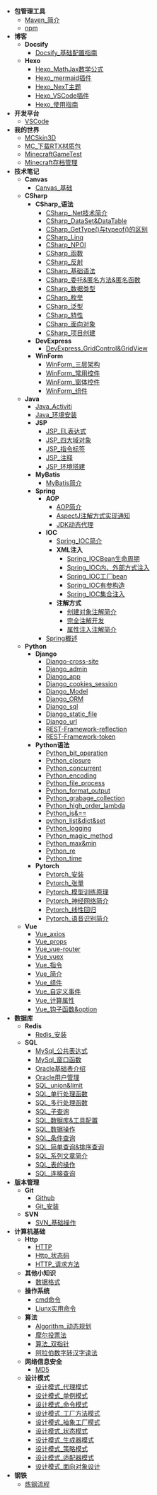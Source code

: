 * **包管理工具**
	* [Maven_简介](./Content/Article/包管理工具/Maven_简介.md)
	* [npm](./Content/Article/包管理工具/npm.md)
* **博客**
	* **Docsify**
		* [Docsify_基础配置指南](./Content/Article/博客/Docsify/Docsify_基础配置指南.md)
	* **Hexo**
		* [Hexo_MathJax数学公式](./Content/Article/博客/Hexo/Hexo_MathJax数学公式.md)
		* [Hexo_mermaid插件](./Content/Article/博客/Hexo/Hexo_mermaid插件.md)
		* [Hexo_NexT主题](./Content/Article/博客/Hexo/Hexo_NexT主题.md)
		* [Hexo_VSCode插件](./Content/Article/博客/Hexo/Hexo_VSCode插件.md)
		* [Hexo_使用指南](./Content/Article/博客/Hexo/Hexo_使用指南.md)
* **开发平台**
	* [VSCode](./Content/Article/开发平台/VSCode.md)
* **我的世界**
	* [MCSkin3D](./Content/Article/我的世界/MCSkin3D.md)
	* [MC_下载RTX材质包](./Content/Article/我的世界/MC_下载RTX材质包.md)
	* [MinecraftGameTest](./Content/Article/我的世界/MinecraftGameTest.md)
	* [Minecraft存档管理](./Content/Article/我的世界/Minecraft存档管理.md)
* **技术笔记**
	* **Canvas**
		* [Canvas_基础](./Content/Article/技术笔记/Canvas/Canvas_基础.md)
	* **CSharp**
		* **CSharp_语法**
			* [CSharp_.Net技术简介](./Content/Article/技术笔记/CSharp/CSharp_语法/CSharp_.Net技术简介.md)
			* [CSharp_DataSet&DataTable](./Content/Article/技术笔记/CSharp/CSharp_语法/CSharp_DataSet&DataTable.md)
			* [CSharp_GetType()与typeof()的区别](./Content/Article/技术笔记/CSharp/CSharp_语法/CSharp_GetType()与typeof()的区别.md)
			* [CSharp_Linq](./Content/Article/技术笔记/CSharp/CSharp_语法/CSharp_Linq.md)
			* [CSharp_NPOI](./Content/Article/技术笔记/CSharp/CSharp_语法/CSharp_NPOI.md)
			* [CSharp_函数](./Content/Article/技术笔记/CSharp/CSharp_语法/CSharp_函数.md)
			* [CSharp_反射](./Content/Article/技术笔记/CSharp/CSharp_语法/CSharp_反射.md)
			* [CSharp_基础语法](./Content/Article/技术笔记/CSharp/CSharp_语法/CSharp_基础语法.md)
			* [CSharp_委托&匿名方法&匿名函数](./Content/Article/技术笔记/CSharp/CSharp_语法/CSharp_委托&匿名方法&匿名函数.md)
			* [CSharp_数据类型](./Content/Article/技术笔记/CSharp/CSharp_语法/CSharp_数据类型.md)
			* [CSharp_枚举](./Content/Article/技术笔记/CSharp/CSharp_语法/CSharp_枚举.md)
			* [CSharp_泛型](./Content/Article/技术笔记/CSharp/CSharp_语法/CSharp_泛型.md)
			* [CSharp_特性](./Content/Article/技术笔记/CSharp/CSharp_语法/CSharp_特性.md)
			* [CSharp_面向对象](./Content/Article/技术笔记/CSharp/CSharp_语法/CSharp_面向对象.md)
			* [CSharp_项目创建](./Content/Article/技术笔记/CSharp/CSharp_语法/CSharp_项目创建.md)
		* **DevExpress**
			* [DevExpress_GridControl&GridView](./Content/Article/技术笔记/CSharp/DevExpress/DevExpress_GridControl&GridView.md)
		* **WinForm**
			* [WinForm_三层架构](./Content/Article/技术笔记/CSharp/WinForm/WinForm_三层架构.md)
			* [WinForm_常用控件](./Content/Article/技术笔记/CSharp/WinForm/WinForm_常用控件.md)
			* [WinForm_窗体控件](./Content/Article/技术笔记/CSharp/WinForm/WinForm_窗体控件.md)
			* [WinForm_组件](./Content/Article/技术笔记/CSharp/WinForm/WinForm_组件.md)
	* **Java**
		* [Java_Activiti](./Content/Article/技术笔记/Java/Java_Activiti.md)
		* [Java_环境安装](./Content/Article/技术笔记/Java/Java_环境安装.md)
		* **JSP**
			* [JSP_EL表达式](./Content/Article/技术笔记/Java/JSP/JSP_EL表达式.md)
			* [JSP_四大域对象](./Content/Article/技术笔记/Java/JSP/JSP_四大域对象.md)
			* [JSP_指令标签](./Content/Article/技术笔记/Java/JSP/JSP_指令标签.md)
			* [JSP_注释](./Content/Article/技术笔记/Java/JSP/JSP_注释.md)
			* [JSP_环境搭建](./Content/Article/技术笔记/Java/JSP/JSP_环境搭建.md)
		* **MyBatis**
			* [MyBatis简介](./Content/Article/技术笔记/Java/MyBatis/MyBatis简介.md)
		* **Spring**
			* **AOP**
				* [AOP简介](./Content/Article/技术笔记/Java/Spring/AOP/AOP简介.md)
				* [AspectJ注解方式实现通知](./Content/Article/技术笔记/Java/Spring/AOP/AspectJ注解方式实现通知.md)
				* [JDK动态代理](./Content/Article/技术笔记/Java/Spring/AOP/JDK动态代理.md)
			* **IOC**
				* [Spring_IOC简介](./Content/Article/技术笔记/Java/Spring/IOC/Spring_IOC简介.md)
				* **XML注入**
					* [Spring_IOCBean生命周期](./Content/Article/技术笔记/Java/Spring/IOC/XML注入/Spring_IOCBean生命周期.md)
					* [Spring_IOC内、外部方式注入](./Content/Article/技术笔记/Java/Spring/IOC/XML注入/Spring_IOC内、外部方式注入.md)
					* [Spring_IOC工厂bean](./Content/Article/技术笔记/Java/Spring/IOC/XML注入/Spring_IOC工厂bean.md)
					* [Spring_IOC有参构造](./Content/Article/技术笔记/Java/Spring/IOC/XML注入/Spring_IOC有参构造.md)
					* [Spring_IOC集合注入](./Content/Article/技术笔记/Java/Spring/IOC/XML注入/Spring_IOC集合注入.md)
				* **注解方式**
					* [创建对象注解简介](./Content/Article/技术笔记/Java/Spring/IOC/注解方式/创建对象注解简介.md)
					* [完全注解开发](./Content/Article/技术笔记/Java/Spring/IOC/注解方式/完全注解开发.md)
					* [属性注入注解简介](./Content/Article/技术笔记/Java/Spring/IOC/注解方式/属性注入注解简介.md)
			* [Spring概述](./Content/Article/技术笔记/Java/Spring/Spring概述.md)
	* **Python**
		* **Django**
			* [Django-cross-site](./Content/Article/技术笔记/Python/Django/Django-cross-site.md)
			* [Django_admin](./Content/Article/技术笔记/Python/Django/Django_admin.md)
			* [Django_app](./Content/Article/技术笔记/Python/Django/Django_app.md)
			* [Django_cookies_session](./Content/Article/技术笔记/Python/Django/Django_cookies_session.md)
			* [Django_Model](./Content/Article/技术笔记/Python/Django/Django_Model.md)
			* [Django_ORM](./Content/Article/技术笔记/Python/Django/Django_ORM.md)
			* [Django_sql](./Content/Article/技术笔记/Python/Django/Django_sql.md)
			* [Django_static_file](./Content/Article/技术笔记/Python/Django/Django_static_file.md)
			* [Django_url](./Content/Article/技术笔记/Python/Django/Django_url.md)
			* [REST-Framework-reflection](./Content/Article/技术笔记/Python/Django/REST-Framework-reflection.md)
			* [REST-Framework-token](./Content/Article/技术笔记/Python/Django/REST-Framework-token.md)
		* **Python语法**
			* [Python_bit_operation](./Content/Article/技术笔记/Python/Python语法/Python_bit_operation.md)
			* [Python_closure](./Content/Article/技术笔记/Python/Python语法/Python_closure.md)
			* [Python_concurrent](./Content/Article/技术笔记/Python/Python语法/Python_concurrent.md)
			* [Python_encoding](./Content/Article/技术笔记/Python/Python语法/Python_encoding.md)
			* [Python_file_process](./Content/Article/技术笔记/Python/Python语法/Python_file_process.md)
			* [Python_format_output](./Content/Article/技术笔记/Python/Python语法/Python_format_output.md)
			* [Python_grabage_collection](./Content/Article/技术笔记/Python/Python语法/Python_grabage_collection.md)
			* [Python_high_order_lambda](./Content/Article/技术笔记/Python/Python语法/Python_high_order_lambda.md)
			* [Python_is&==](./Content/Article/技术笔记/Python/Python语法/Python_is&==.md)
			* [python_list&dict&set](./Content/Article/技术笔记/Python/Python语法/python_list&dict&set.md)
			* [Python_logging](./Content/Article/技术笔记/Python/Python语法/Python_logging.md)
			* [Python_magic_method](./Content/Article/技术笔记/Python/Python语法/Python_magic_method.md)
			* [Python_max&min](./Content/Article/技术笔记/Python/Python语法/Python_max&min.md)
			* [Python_re](./Content/Article/技术笔记/Python/Python语法/Python_re.md)
			* [Python_time](./Content/Article/技术笔记/Python/Python语法/Python_time.md)
		* **Pytorch**
			* [Pytorch_安装](./Content/Article/技术笔记/Python/Pytorch/Pytorch_安装.md)
			* [Pytorch_张量](./Content/Article/技术笔记/Python/Pytorch/Pytorch_张量.md)
			* [Pytorch_模型训练原理](./Content/Article/技术笔记/Python/Pytorch/Pytorch_模型训练原理.md)
			* [Pytorch_神经网络简介](./Content/Article/技术笔记/Python/Pytorch/Pytorch_神经网络简介.md)
			* [Pytorch_线性回归](./Content/Article/技术笔记/Python/Pytorch/Pytorch_线性回归.md)
			* [Pytorch_语音识别简介](./Content/Article/技术笔记/Python/Pytorch/Pytorch_语音识别简介.md)
	* **Vue**
		* [Vue_axios](./Content/Article/技术笔记/Vue/Vue_axios.md)
		* [Vue_props](./Content/Article/技术笔记/Vue/Vue_props.md)
		* [Vue_vue-router](./Content/Article/技术笔记/Vue/Vue_vue-router.md)
		* [Vue_vuex](./Content/Article/技术笔记/Vue/Vue_vuex.md)
		* [Vue_指令](./Content/Article/技术笔记/Vue/Vue_指令.md)
		* [Vue_简介](./Content/Article/技术笔记/Vue/Vue_简介.md)
		* [Vue_组件](./Content/Article/技术笔记/Vue/Vue_组件.md)
		* [Vue_自定义事件](./Content/Article/技术笔记/Vue/Vue_自定义事件.md)
		* [Vue_计算属性](./Content/Article/技术笔记/Vue/Vue_计算属性.md)
		* [Vue_钩子函数&option](./Content/Article/技术笔记/Vue/Vue_钩子函数&option.md)
* **数据库**
	* **Redis**
		* [Redis_安装](./Content/Article/数据库/Redis/Redis_安装.md)
	* **SQL**
		* [MySql_公共表达式](./Content/Article/数据库/SQL/MySql_公共表达式.md)
		* [MySql_窗口函数](./Content/Article/数据库/SQL/MySql_窗口函数.md)
		* [Oracle基础表介绍](./Content/Article/数据库/SQL/Oracle基础表介绍.md)
		* [Oracle用户管理](./Content/Article/数据库/SQL/Oracle用户管理.md)
		* [SQL_union&limit](./Content/Article/数据库/SQL/SQL_union&limit.md)
		* [SQL_单行处理函数](./Content/Article/数据库/SQL/SQL_单行处理函数.md)
		* [SQL_多行处理函数](./Content/Article/数据库/SQL/SQL_多行处理函数.md)
		* [SQL_子查询](./Content/Article/数据库/SQL/SQL_子查询.md)
		* [SQL_数据库&工具配置](./Content/Article/数据库/SQL/SQL_数据库&工具配置.md)
		* [SQL_数据操作](./Content/Article/数据库/SQL/SQL_数据操作.md)
		* [SQL_条件查询](./Content/Article/数据库/SQL/SQL_条件查询.md)
		* [SQL_简单查询&排序查询](./Content/Article/数据库/SQL/SQL_简单查询&排序查询.md)
		* [SQL_系列文章简介](./Content/Article/数据库/SQL/SQL_系列文章简介.md)
		* [SQL_表的操作](./Content/Article/数据库/SQL/SQL_表的操作.md)
		* [SQL_连接查询](./Content/Article/数据库/SQL/SQL_连接查询.md)
* **版本管理**
	* **Git**
		* [Github](./Content/Article/版本管理/Git/Github.md)
		* [Git_安装](./Content/Article/版本管理/Git/Git_安装.md)
	* **SVN**
		* [SVN_基础操作](./Content/Article/版本管理/SVN/SVN_基础操作.md)
* **计算机基础**
	* **Http**
		* [HTTP](./Content/Article/计算机基础/Http/HTTP.md)
		* [Http_状态码](./Content/Article/计算机基础/Http/Http_状态码.md)
		* [HTTP_请求方法](./Content/Article/计算机基础/Http/HTTP_请求方法.md)
	* **其他小知识**
		* [数据格式](./Content/Article/计算机基础/其他小知识/数据格式.md)
	* **操作系统**
		* [cmd命令](./Content/Article/计算机基础/操作系统/cmd命令.md)
		* [Liunx实用命令](./Content/Article/计算机基础/操作系统/Liunx实用命令.md)
	* **算法**
		* [Algorithm_动态规划](./Content/Article/计算机基础/算法/Algorithm_动态规划.md)
		* [摩尔投票法](./Content/Article/计算机基础/算法/摩尔投票法.md)
		* [算法_双指针](./Content/Article/计算机基础/算法/算法_双指针.md)
		* [阿拉伯数字转汉字读法](./Content/Article/计算机基础/算法/阿拉伯数字转汉字读法.md)
	* **网络信息安全**
		* [MD5](./Content/Article/计算机基础/网络信息安全/MD5.md)
	* **设计模式**
		* [设计模式_代理模式](./Content/Article/计算机基础/设计模式/设计模式_代理模式.md)
		* [设计模式_单例模式](./Content/Article/计算机基础/设计模式/设计模式_单例模式.md)
		* [设计模式_命令模式](./Content/Article/计算机基础/设计模式/设计模式_命令模式.md)
		* [设计模式_工厂方法模式](./Content/Article/计算机基础/设计模式/设计模式_工厂方法模式.md)
		* [设计模式_抽象工厂模式](./Content/Article/计算机基础/设计模式/设计模式_抽象工厂模式.md)
		* [设计模式_状态模式](./Content/Article/计算机基础/设计模式/设计模式_状态模式.md)
		* [设计模式_生成器模式](./Content/Article/计算机基础/设计模式/设计模式_生成器模式.md)
		* [设计模式_策略模式](./Content/Article/计算机基础/设计模式/设计模式_策略模式.md)
		* [设计模式_适配器模式](./Content/Article/计算机基础/设计模式/设计模式_适配器模式.md)
		* [设计模式_面向对象设计](./Content/Article/计算机基础/设计模式/设计模式_面向对象设计.md)
* **钢铁**
	* [炼钢流程](./Content/Article/钢铁/炼钢流程.md)